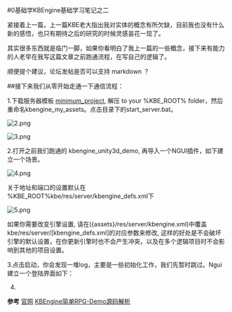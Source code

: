 #0基础学KBEngine基础学习笔记之二

紧接着上一篇，上一篇KBE老大指出我对实体的概念有所欠缺，目前我也没有什么新的感悟，也只有期待之后的研究的时候灵感昙花一现了。

其实很多东西就是临门一脚，如果你看明白了我上一篇的一些概念，接下来有能力的人老早在我写这篇文章之前跑通流程，在写自己的逻辑了。

顺便提个建议，论坛发帖是否可以支持 markdown ？


##接下来我们从零开始走通一下通信流程：

1.下载服务器模板 [minimum_project](http://kbengine.org/cn/docs/documentations/minimum_project.html),	解压 to your %KBE_ROOT% folder，然后重命名kbengine_my_assets。点击目录下的start_server.bat。

![2.png](D:/KBEngine-LearnNote/Notes/Pics/2.png)

![3.png](D:/KBEngine-LearnNote/Notes/Pics/3.png)

2.打开之前我们跑通的 kbengine_unity3d_demo, 再导入一个NGUI插件，如下建立一个场景。

![4.png](D:/KBEngine-LearnNote/Notes/Pics/4.png)

关于地址和端口的设置默认在 %KBE_ROOT%kbe/res/server/kbengine_defs.xml下

![5.png](D:/KBEngine-LearnNote/Notes/Pics/5.png)

如果你需要改变引擎设置, 请在({assets}/res/server/kbengine.xml)中覆盖kbe/res/server/[kbengine_defs.xml]的对应参数来修改, 这样的好处是不会破坏引擎的默认设置，在你更新引擎时也不会产生冲突，以及在多个逻辑项目时不会影响到其他的项目设置。

3.点击启动，你会发现一堆log，主要是一些初始化工作，我们先暂时跳过。Ngui 建立一个登陆界面如下：

4.


**参考**
[官网](http://kbengine.org/docs/)
[KBEngine简单RPG-Demo源码解析](http://bbs.kbengine.org/forum.php?mod=viewthread&tid=166&highlight=RPG)


